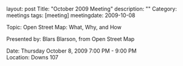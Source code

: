 layout: post
Title: "October 2009 Meeting"
description: ""
Category: meetings
tags: [meeting]
meetingdate: 2009-10-08

Topic: Open Street Map: What, Why, and How                                     
                                                                             
Presented by: Blars Blarson, from Open Street Map                              
                                                                             
Date: Thursday October 8, 2009 7:00 PM - 9:00 PM                                 
Location: Downs 107                                         
